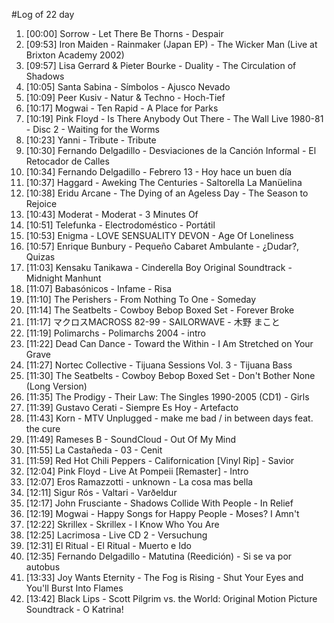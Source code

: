 #Log of 22 day

1. [00:00] Sorrow - Let There Be Thorns - Despair
1. [09:53] Iron Maiden - Rainmaker (Japan EP) - The Wicker Man (Live at Brixton Academy 2002)
1. [09:57] Lisa Gerrard & Pieter Bourke - Duality - The Circulation of Shadows
1. [10:05] Santa Sabina - Símbolos - Ajusco Nevado
1. [10:09] Peer Kusiv - Natur & Techno - Hoch-Tief
1. [10:17] Mogwai - Ten Rapid - A Place for Parks
1. [10:19] Pink Floyd - Is There Anybody Out There - The Wall Live 1980-81 - Disc 2 - Waiting for the Worms
1. [10:23] Yanni - Tribute - Tribute
1. [10:30] Fernando Delgadillo - Desviaciones de la Canción Informal - El Retocador de Calles
1. [10:34] Fernando Delgadillo - Febrero 13 - Hoy hace un buen día
1. [10:37] Haggard - Aweking The Centuries - Saltorella La Manüelina
1. [10:38] Eridu Arcane - The Dying of an Ageless Day - The Season to Rejoice
1. [10:43] Moderat - Moderat - 3 Minutes Of
1. [10:51] Telefunka - Electrodoméstico - Portátil
1. [10:53] Enigma - LOVE SENSUALITY DEVON - Age Of Loneliness
1. [10:57] Enrique Bunbury - Pequeño Cabaret Ambulante - ¿Dudar?, Quizas
1. [11:03] Kensaku Tanikawa - Cinderella Boy Original Soundtrack - Midnight Manhunt
1. [11:07] Babasónicos - Infame - Risa
1. [11:10] The Perishers - From Nothing To One - Someday
1. [11:14] The Seatbelts - Cowboy Bebop Boxed Set - Forever Broke
1. [11:17] マクロスMACROSS 82-99 - SAILORWAVE - 木野 まこと
1. [11:19] Polimarchs - Polimarchs 2004 - intro
1. [11:22] Dead Can Dance - Toward the Within - I Am Stretched on Your Grave
1. [11:27] Nortec Collective - Tijuana Sessions Vol. 3 - Tijuana Bass
1. [11:30] The Seatbelts - Cowboy Bebop Boxed Set - Don't Bother None (Long Version)
1. [11:35] The Prodigy - Their Law: The Singles 1990-2005 (CD1) - Girls
1. [11:39] Gustavo Cerati - Siempre Es Hoy - Artefacto
1. [11:43] Korn - MTV Unplugged - make me bad / in between days feat. the cure
1. [11:49] Rameses B - SoundCloud - Out Of My Mind
1. [11:55] La Castañeda - 03 - Cenit
1. [11:59] Red Hot Chili Peppers - Californication [Vinyl Rip] - Savior
1. [12:04] Pink Floyd - Live At Pompeii [Remaster] - Intro
1. [12:07] Eros Ramazzotti - unknown - La cosa mas bella
1. [12:11] Sigur Rós - Valtari - Varðeldur
1. [12:17] John Frusciante - Shadows Collide With People - In Relief
1. [12:19] Mogwai - Happy Songs for Happy People - Moses? I Amn't
1. [12:22] Skrillex - Skrillex - I Know Who You Are
1. [12:25] Lacrimosa - Live CD 2 - Versuchung
1. [12:31] El Ritual - El Ritual - Muerto e Ido
1. [12:35] Fernando Delgadillo - Matutina (Reedición) - Si se va por autobus
1. [13:33] Joy Wants Eternity - The Fog is Rising - Shut Your Eyes and You'll Burst Into Flames
1. [13:42] Black Lips - Scott Pilgrim vs. the World: Original Motion Picture Soundtrack - O Katrina!

